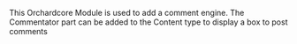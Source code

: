 ﻿This Orchardcore Module is used to add a comment engine. The Commentator part can be added to the Content type to display a box to post comments